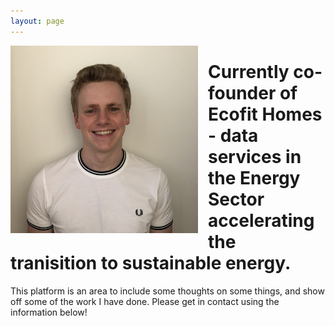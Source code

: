 ```yaml
---
layout: page
---
```


<img src="/assets/mugshot.jpeg" alt="Photo of Me"
 width="300" style="float: left;margin-right:1rem;" />

<h1> Currently co-founder of Ecofit Homes - data services in the Energy Sector accelerating the tranisition to sustainable energy. </h1>

This platform is an area to include some thoughts on some things, and show off some of the work I have done. Please get in contact using the information below!

